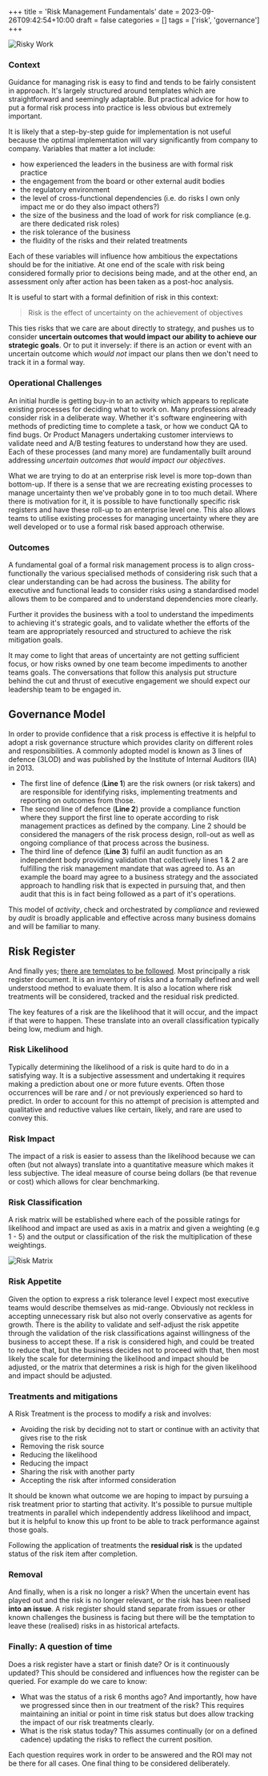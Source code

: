 +++
title = 'Risk Management Fundamentals'
date = 2023-09-26T09:42:54+10:00
draft = false
categories = []
tags = ['risk', 'governance']
+++

![Risky Work](https://toobstar.github.io/images/caveman_shark2.jpg)

### Context 

Guidance for managing risk is easy to find and tends to be fairly consistent in approach.  It's largely structured around templates which are straightforward and seemingly adaptable.  But practical advice for how to put a formal risk process into practice is less obvious but extremely important.  

It is likely that a step-by-step guide for implementation is not useful because the optimal implementation will vary significantly from company to company. Variables that matter a lot include:
- how experienced the leaders in the business are with formal risk practice
- the engagement from the board or other external audit bodies
- the regulatory environment 
- the level of cross-functional dependencies (i.e. do risks I own only impact me or do they also impact others?) 
- the size of the business and the load of work for risk compliance (e.g. are there dedicated risk roles)
- the risk tolerance of the business
- the fluidity of the risks and their related treatments

Each of these variables will influence how ambitious the expectations should be for the initiative.  At one end of the scale with risk being considered formally prior to decisions being made, and at the other end, an assessment only after action has been taken as a post-hoc analysis.

It is useful to start with a formal definition of risk in this context: 
> Risk is the effect of uncertainty on the achievement of objectives

This ties risks that we care are about directly to strategy, and pushes us to consider **uncertain outcomes that would impact our ability to achieve our strategic goals**.  Or to put it inversely: if there is an action or event with an uncertain outcome which *would not* impact our plans then we don't need to track it in a formal way. 


### Operational Challenges

An initial hurdle is getting buy-in to an activity which appears to replicate existing processes for deciding what to work on.  Many professions already consider risk in a deliberate way.  Whether it's software engineering with methods of predicting time to complete a task, or how we conduct QA to find bugs.  Or Product Managers undertaking customer interviews to validate need and A/B testing features to understand how they are used.  Each of these processes (and many more) are fundamentally built around addressing *uncertain outcomes that would impact our objectives*.  

What we are trying to do at an enterprise risk level is more top-down than bottom-up.  If there is a sense that we are recreating existing processes to manage uncertainty then we've probably gone in to too much detail.  Where there is motivation for it, it is possible to have functionally specific risk registers and have these roll-up to an enterprise level one.  This also allows teams to utilise existing processes for managing uncertainty where they are well developed or to use a formal risk based approach otherwise.  


### Outcomes

A fundamental goal of a formal risk management process is to align cross-functionally the various specialised methods of considering risk such that a clear understanding can be had across the business.  The ability for executive and functional leads to consider risks using a standardised model allows them to be compared and to understand dependencies more clearly.

Further it provides the business with a tool to understand the impediments to achieving it's strategic goals, and to validate whether the efforts of the team are appropriately resourced and structured to achieve the risk mitigation goals.

It may come to light that areas of uncertainty are not getting sufficient focus, or how risks owned by one team become impediments to another teams goals.  The conversations that follow this analysis put structure behind the cut and thrust of executive engagement we should expect our leadership team to be engaged in.    

## Governance Model

In order to provide confidence that a risk process is effective it is helpful to adopt a risk governance structure which provides clarity on different roles and responsibilities. A commonly adopted model is known as 3 lines of defence (3LOD) and was published by the Institute of Internal Auditors (IIA) in 2013. 

- The first line of defence (**Line 1**) are the risk owners (or risk takers) and are responsible for identifying risks, implementing treatments and reporting on outcomes from those.
- The second line of defence (**Line 2**) provide a compliance function where they support the first line to operate according to risk management practices as defined by the company.  Line 2 should be considered the managers of the risk process design, roll-out as well as ongoing compliance of that process across the business.
- The third line of defence (**Line 3**) fulfil an audit function as an independent body providing validation that collectively lines 1 & 2 are fulfilling the risk management mandate that was agreed to.  As an example the board may agree to a business strategy and the associated approach to handling risk that is expected in pursuing that, and then audit that this is in fact being followed as a part of it's operations.

This model of *activity*, check and orchestrated by *compliance* and reviewed by *audit* is broadly applicable and effective across many business domains and will be familiar to many.

## Risk Register

And finally yes; [there are templates to be followed](https://docs.google.com/spreadsheets/d/1nBQOJBIL9k6xIsp4i7g7pbYaSnYDMMVoivaQLEErPs0/edit).  Most principally a risk register document.  It is an inventory of risks and a formally defined and well understood method to evaluate them.  It is also a location where risk treatments will be considered, tracked and the residual risk predicted.

The key features of a risk are the likelihood that it will occur, and the impact if that were to happen.  These translate into an overall classification typically being low, medium and high.  

### Risk Likelihood

Typically determining the likelihood of a risk is quite hard to do in a satisfying way.  It is a subjective assessment and undertaking it requires making a prediction about one or more future events. Often those occurrences will be rare and / or not previously experienced so hard to predict.  In order to account for this no attempt of precision is attempted and qualitative and reductive values like certain, likely, and rare are used to convey this.

### Risk Impact

The impact of a risk is easier to assess than the likelihood because we can often (but not always) translate into a quantitative measure which makes it less subjective.  The ideal measure of course being dollars (be that revenue or cost) which allows for clear benchmarking.

### Risk Classification

A risk matrix will be established where each of the possible ratings for likelihood and impact are used as axis in a matrix and given a weighting (e.g 1 - 5) and the output or classification of the risk the multiplication of these weightings.  

![Risk Matrix](/images/risk-matrix.png)

### Risk Appetite

Given the option to express a risk tolerance level I expect most executive teams would describe themselves as mid-range.  Obviously not reckless in accepting unnecessary risk but also not overly conservative as agents for growth.  There is the ability to validate and self-adjust the risk appetite through the validation of the risk classifications against willingness of the business to accept these.  If a risk is considered high, and could be treated to reduce that, but the business decides not to proceed with that, then most likely the scale for determining the likelihood and impact should be adjusted, or the matrix that determines a risk is high for the given likelihood and impact should be adjusted. 

### Treatments and mitigations

A Risk Treatment is the process to modify a risk and involves:
- Avoiding the risk by deciding not to start or continue with an activity that gives rise to the risk
- Removing the risk source
- Reducing the likelihood
- Reducing the impact
- Sharing the risk with another party
- Accepting the risk after informed consideration

It should be known what outcome we are hoping to impact by pursuing a risk treatment prior to starting that activity.  It's possible to pursue multiple treatments in parallel which independently address likelihood and impact, but it is helpful to know this up front to be able to track performance against those goals. 

Following the application of treatments the **residual risk** is the updated status of the risk item after completion.  

### Removal

And finally, when is a risk no longer a risk?  When the uncertain event has played out and the risk is no longer relevant, or the risk has been realised **into an issue**. A risk register should stand separate from issues or other known challenges the business is facing but there will be the temptation to leave these (realised) risks in as historical artefacts. 

### Finally: A question of time

Does a risk register have a start or finish date?  Or is it continuously updated?  This should be considered and influences how the register can be queried.  For example do we care to know:

- What was the status of a risk 6 months ago?  And importantly, how have we progressed since then in our treatment of the risk?  This requires maintaining an initial or point in time risk status but does allow tracking the impact of our risk treatments clearly.
- What is the risk status today?  This assumes continually (or on a defined cadence) updating the risks to reflect the current position.  

Each question requires work in order to be answered and the ROI may not be there for all cases.  One final thing to be considered deliberately.  


